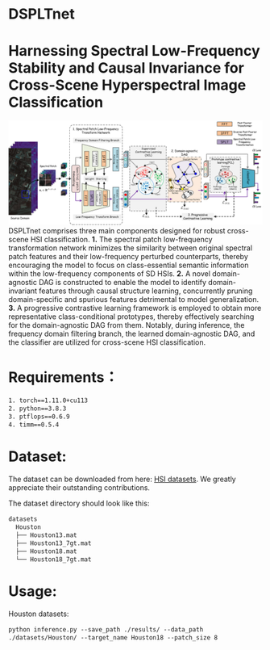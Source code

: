 # DSPLTnet
# Harnessing Spectral Low-Frequency Stability and Causal Invariance for Cross-Scene Hyperspectral Image Classification
![DSPLTnet Framework](figure/DSPLTnet.png)
DSPLTnet comprises three main components designed for robust cross-scene HSI classification. **1.** The spectral patch low-frequency transformation network minimizes the similarity between original spectral patch features and their low-frequency perturbed counterparts, thereby encouraging the model to focus on class-essential semantic information within the low-frequency components of SD HSIs. **2.** A novel domain-agnostic DAG is constructed to enable the model to identify domain-invariant features through causal structure learning, concurrently pruning domain-specific and spurious features detrimental to model generalization. **3.** A progressive contrastive learning framework is employed to obtain more representative class-conditional prototypes, thereby effectively searching for the domain-agnostic DAG from them. Notably, during inference, the frequency domain filtering branch, the learned domain-agnostic DAG, and the classifier are utilized for cross-scene HSI classification.

# Requirements：
```
1. torch==1.11.0+cu113
2. python==3.8.3
3. ptflops==0.6.9
4. timm==0.5.4
```
# Dataset:
The dataset can be downloaded from here: [HSI datasets](https://github.com/YuxiangZhang-BIT/Data-CSHSI). We greatly appreciate their outstanding contributions.

The dataset directory should look like this:
```
datasets
  Houston
  ├── Houston13.mat
  ├── Houston13_7gt.mat
  ├── Houston18.mat
  └── Houston18_7gt.mat
```

# Usage:
Houston datasets:
```
python inference.py --save_path ./results/ --data_path ./datasets/Houston/ --target_name Houston18 --patch_size 8
```
